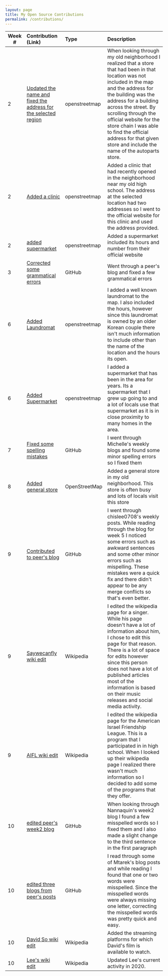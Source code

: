 ```yaml
---
layout: page
title: My Open Source Contributions
permalink: /contributions/
---
```


<!--
The first column, Contribution, must be a hyperlink to the actual contribution,
such as the Wikipedia edit or pull request, etc., with a suitable name.
Type of the contribution should be "Wikipedia edit", "OpenStreet Map feature",
"Project Documentation", "Project Code", "Blog Edit", etc.

The Description should include a brief summary of what you did.

Replace the first row below with your contribution and add new ones below it
following the same syntax.

-->





| Week #       | Contribution (Link)  | Type  | Description |
|---|:---|:---|:---|
|  2   | [Updated the name and fixed the address for the selected region](https://www.openstreetmap.org/changeset/81063467)    | openstreetmap|When looking through my old neighborhood I realized that a store that had been in that location was not included in the map and the address for the building was the address for a building across the street. By scrolling through the official website for the store chain I was able to find the official address for that given store and include the name of the autoparts store.|
|  2   | [Added a clinic](https://www.openstreetmap.org/changeset/81131767)    | openstreetmap| Added a clinic that had recently opened in the neighborhood near my old high school. The address at the selected location had two addresses so I went to the official website for this clinic and used the address provided. |
|  2   | [added supermarket](https://www.openstreetmap.org/changeset/81132625) | openstreetmap| Added a supermarket included its hours and number from their official website |
|  3  | [Corrected some grammatical errors](https://github.com/hunter-college-ossd-spr-2020/cchloet-weekly/pull/5) | GitHub| Went through a peer's blog and fixed a few grammatical errors | 
|  6  | [Added Laundromat](https://www.openstreetmap.org/changeset/82032924)    | openstreetmap| I added a well known laundromat to the map. I also included the hours, however since this laundromat is owned by an older Korean couple there isn't much information to include other than the name of the location and the hours its open.|
|  6  | [Added Supermarket](https://www.openstreetmap.org/changeset/82033849)    | openstreetmap| I added a supermarket that has been in the area for years. Its a supermarket that I grew up going to and a lot of locals use that supermarket as it is in close proximity to many homes in the area.|
|  7   | [Fixed some spelling mistakes](https://github.com/hunter-college-ossd-spr-2020/MichelleLucero-weekly/pull/4)    |  GitHub   |  I went through Michelle's weekly blogs and found some minor spelling errors so I fixed them   |
|  8   | [Added general store](https://www.openstreetmap.org/changeset/82500244)    |  OpenStreetMap   |  Added a general store in my old neighborhood. This store is often busy and lots of locals visit this store   |
|  9   | [Contributed to peer's blog](https://github.com/hunter-college-ossd-spr-2020/chislee0708-weekly/pull/6) |  GitHub  |  I went through chislee0708's weekly posts. While reading through the blog for week 5 I noticed some errors such as awkward sentences and some other minor errors such as mispelling. These mistakes were a quick fix and there didn't appear to be any merge conflicts so that's even better.|
|  9   | [Saywecanfly wiki edit](https://en.wikipedia.org/w/index.php?title=SayWeCanFly&oldid=947470100) |  Wikipedia  |  I edited the wikipedia page for a singer. While his page doesn't have a lot of information about him, I chose to edit this page for that reason. There is a lot of space for edits however since this person does not have a lot of published articles most of the information is based on their music releases and social media activity. |
|  9   | [AIFL wiki edit](https://en.wikipedia.org/wiki/Special:Contributions/JaiFlores) |  Wikipedia  |  I edited the wikipedia page for the American Israel Friendship League. This is a program that I participated in in high school. When I looked up their wikipedia page I realized there wasn't much information so I decided to add some of the programs that they offer. |
|  10   | [edited peer's week2 blog](https://github.com/hunter-college-ossd-spr-2020/Nannaquin-weekly/pull/3) |  GitHub  |  When looking through Nannaquin's week2 blog I found a few misspelled words so I fixed them and I also made a slight change to the third sentence in the first paragraph|
|  10   | [edited three blogs from peer's posts](https://github.com/hunter-college-ossd-spr-2020/Mtarek7900-weekly/pull/3) |  GitHub  |  I read through some of Mtarek's blog posts and while reading I found that one or two words were misspelled. Since the misspelled words were always missing one letter, correcting the misspelled words was pretty quick and easy.|
|  10   | [David So wiki edit](https://en.wikipedia.org/w/index.php?title=David_So&action=history) | Wikipedia  | Added the streaming platforms for which David's film is available to watch.|
|  10   | [Lee's wiki edit](https://en.wikipedia.org/w/index.php?title=Lee_Kwang-soo&action=history) | Wikipedia  | Updated Lee's current activity in 2020.|




